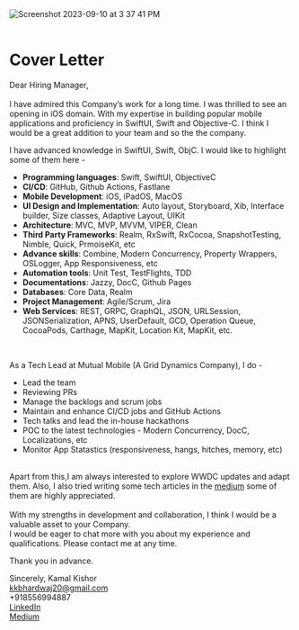 <img width=window.innerWidth alt="Screenshot 2023-09-10 at 3 37 41 PM" src="https://github.com/neophyteKB/Profile/assets/9991891/137d5b92-fb26-4839-bf5b-d48d24ab1897">
<br><br>

# Cover Letter
Dear Hiring Manager,<br><br>
I have admired this Company’s work for a long time. I was thrilled to see an opening in iOS domain. 
With my expertise in building popular mobile applications and proficiency in SwiftUI, Swift and Objective-C.
I think I would be a great addition to your team and so the the company.<br>

I have advanced knowledge in SwiftUI, Swift, ObjC. I would like to highlight some of them here - <br>
- **Programming languages**: Swift, SwiftUI, ObjectiveC
- **CI/CD**: GitHub, Github Actions, Fastlane
- **Mobile Development**: iOS, iPadOS, MacOS
- **UI Design and Implementation**: Auto layout, Storyboard, Xib, Interface builder, Size classes, Adaptive Layout, UIKit
- **Architecture**: MVC, MVP, MVVM, VIPER, Clean
- **Third Party Frameworks**: Realm, RxSwift, RxCocoa, SnapshotTesting, Nimble, Quick, PrmoiseKit, etc
- **Advance skills**: Combine, Modern Concurrency, Property Wrappers, OSLogger, App Responsiveness, etc
- **Automation tools**: Unit Test, TestFlights, TDD
- **Documentations**: Jazzy, DocC, Github Pages
- **Databases**: Core Data, Realm
- **Project Management**: Agile/Scrum, Jira
- **Web Services**: REST, GRPC, GraphQL, JSON, URLSession, JSONSerialization, APNS, UserDefault, GCD, Operation Queue, CocoaPods, Carthage, MapKit, Location Kit, MapKit, etc.
  
<br>

As a Tech Lead at Mutual Mobile (A Grid Dynamics Company), I do - 
- Lead the team
- Reviewing PRs
- Manage the backlogs and scrum jobs
- Maintain and enhance CI/CD jobs and GitHub Actions
- Tech talks and lead the in-house hackathons 
- POC to the latest technologies - Modern Concurrency, DocC, Localizations, etc
- Monitor App Statastics (responsiveness, hangs, hitches, memory, etc)
<br><br>

Apart from this,I am always interested to explore WWDC updates and adapt them. Also, I also tried writing some tech articles in the [medium](https://medium.com/@kkbhardwaj20) some of them are highly appreciated. <br><br>
With my strengths in development and collaboration, I think I would be a valuable asset to your Company. <br>
I would be eager to chat more with you about my experience and qualifications. Please contact me at any time. 

Thank you in advance.

Sincerely,
Kamal Kishor<br>
kkbhardwaj20@gmail.com<br>
+918556994887<br>
[LinkedIn](https://www.linkedin.com/in/kamal-kishor-7777945a/)<br>
[Medium](https://medium.com/@kkbhardwaj20)




